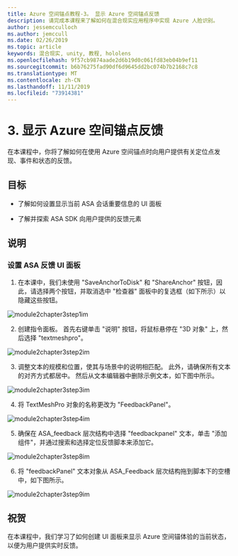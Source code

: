 ```yaml
---
title: Azure 空间锚点教程-3。 显示 Azure 空间锚点反馈
description: 请完成本课程来了解如何在混合现实应用程序中实现 Azure 人脸识别。
author: jessemcculloch
ms.author: jemccull
ms.date: 02/26/2019
ms.topic: article
keywords: 混合现实, unity, 教程, hololens
ms.openlocfilehash: 9f57cb9874aade2d6b19d0c061fd83eb04b9ef11
ms.sourcegitcommit: b6b76275fad90df6d9645dd2bc074b7b2168c7c8
ms.translationtype: MT
ms.contentlocale: zh-CN
ms.lasthandoff: 11/11/2019
ms.locfileid: "73914381"
---
```

# <a name="3-displaying-azure-spatial-anchor-feedback"></a>3. 显示 Azure 空间锚点反馈

在本课程中，你将了解如何在使用 Azure 空间锚点时向用户提供有关定位点发现、事件和状态的反馈。

## <a name="objectives"></a>目标

* 了解如何设置显示当前 ASA 会话重要信息的 UI 面板

* 了解并探索 ASA SDK 向用户提供的反馈元素

## <a name="instructions"></a>说明

### <a name="set-up-asa-feedback-ui-panel"></a>设置 ASA 反馈 UI 面板

1. 在本课中，我们未使用 "SaveAnchorToDisk" 和 "ShareAnchor" 按钮，因此，请选择两个按钮，并取消选中 "检查器" 面板中的复选框（如下所示）以隐藏这些按钮。
   

![module2chapter3step1im](images/module2chapter3step1im.PNG)

2. 创建指令面板。 首先右键单击 "说明" 按钮，将鼠标悬停在 "3D 对象" 上，然后选择 "textmeshpro"。

![module2chapter3step2im](images/module2chapter3step2im.PNG)

3. 调整文本的规模和位置，使其与场景中的说明相匹配。 此外，请确保所有文本的对齐方式都居中。 然后从文本编辑器中删除示例文本，如下图中所示。

![module2chapter3step3im](images/module2chapter3step3im.PNG)

4. 将 TextMeshPro 对象的名称更改为 "FeedbackPanel"。
   

![module2chapter3step4im](images/module2chapter3step4im.PNG)

5. 确保在 ASA_feedback 层次结构中选择 "feedbackpanel" 文本，单击 "添加组件"，并通过搜索和选择定位反馈脚本来添加它。 

![module2chapter3step8im](images/module2chapter3step8im.PNG)

6. 将 "feedbackPanel" 文本对象从 ASA_Feedback 层次结构拖到脚本下的空槽中，如下图所示。 

![module2chapter3step9im](images/module2chapter3step9im.PNG)

## <a name="congratulations"></a>祝贺

在本课程中，我们学习了如何创建 UI 面板来显示 Azure 空间锚体验的当前状态，以便为用户提供实时反馈。


